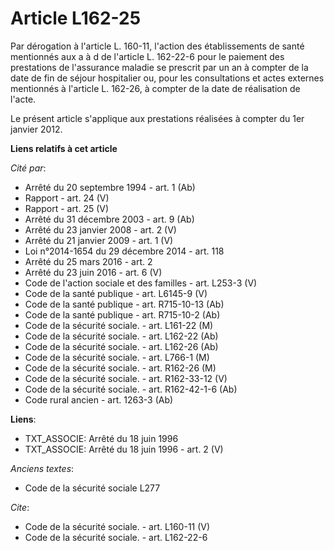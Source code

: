 # Article L162-25

Par dérogation à l'article L. 160-11, l'action des établissements de santé mentionnés aux a à d de l'article L. 162-22-6 pour
le paiement des prestations de l'assurance maladie se prescrit par un an à compter de la date de fin de séjour hospitalier
ou, pour les consultations et actes externes mentionnés à l'article L. 162-26, à compter de la date de réalisation de
l'acte. 

Le présent article s'applique aux prestations réalisées à compter du 1er janvier 2012.

**Liens relatifs à cet article**

_Cité par_:

  - Arrêté du 20 septembre 1994 - art. 1 (Ab)
  - Rapport - art. 24 (V)
  - Rapport - art. 25 (V)
  - Arrêté du 31 décembre 2003 - art. 9 (Ab)
  - Arrêté du 23 janvier 2008 - art. 2 (V)
  - Arrêté du 21 janvier 2009 - art. 1 (V)
  - Loi n°2014-1654 du 29 décembre 2014 - art. 118
  - Arrêté du 25 mars 2016 - art. 2
  - Arrêté du 23 juin 2016 - art. 6 (V)
  - Code de l'action sociale et des familles - art. L253-3 (V)
  - Code de la santé publique - art. L6145-9 (V)
  - Code de la santé publique - art. R715-10-13 (Ab)
  - Code de la santé publique - art. R715-10-2 (Ab)
  - Code de la sécurité sociale. - art. L161-22 (M)
  - Code de la sécurité sociale. - art. L162-22 (Ab)
  - Code de la sécurité sociale. - art. L162-26 (Ab)
  - Code de la sécurité sociale. - art. L766-1 (M)
  - Code de la sécurité sociale. - art. R162-26 (M)
  - Code de la sécurité sociale. - art. R162-33-12 (V)
  - Code de la sécurité sociale. - art. R162-42-1-6 (Ab)
  - Code rural ancien - art. 1263-3 (Ab)

**Liens**:

  - TXT_ASSOCIE: Arrêté du 18 juin 1996
  - TXT_ASSOCIE: Arrêté du 18 juin 1996 - art. 2 (V)

_Anciens textes_:

  - Code de la sécurité sociale L277

_Cite_:

  - Code de la sécurité sociale. - art. L160-11 (V)
  - Code de la sécurité sociale. - art. L162-22-6
